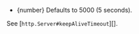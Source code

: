 <!-- YAML
added: v8.0.0
-->
- {number} Defaults to 5000 (5 seconds).

See [`http.Server#keepAliveTimeout`][].

